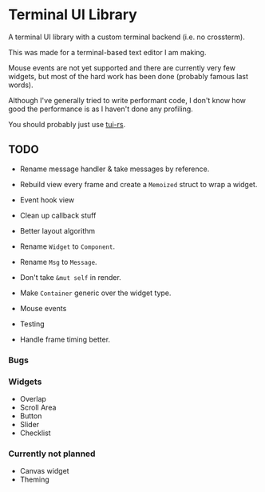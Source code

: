 # Terminal UI Library

A terminal UI library with a custom terminal backend (i.e. no crossterm).

This was made for a terminal-based text editor I am making.

Mouse events are not yet supported and there are currently very few widgets, but most of the hard work has been done (probably famous last words).

Although I've generally tried to write performant code, I don't know how good the performance is as I haven't done any profiling.

You should probably just use [tui-rs](https://github.com/fdehau/tui-rs).

## TODO

- Rename message handler & take messages by reference.
- Rebuild view every frame and create a `Memoized` struct to wrap a widget.
- Event hook view
- Clean up callback stuff
- Better layout algorithm

- Rename `Widget` to `Component`.
- Rename `Msg` to `Message`.
- Don't take `&mut self` in render.
- Make `Container` generic over the widget type.

- Mouse events
- Testing
- Handle frame timing better.

### Bugs

### Widgets

- Overlap
- Scroll Area
- Button
- Slider
- Checklist

### Currently not planned

- Canvas widget
- Theming
